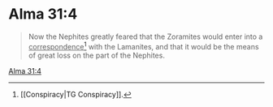 # Alma 31:4

> Now the Nephites greatly feared that the Zoramites would enter into a <u>correspondence</u>[^a] with the Lamanites, and that it would be the means of great loss on the part of the Nephites.

[Alma 31:4](https://www.churchofjesuschrist.org/study/scriptures/bofm/alma/31?lang=eng&id=p4#p4)


[^a]: [[Conspiracy|TG Conspiracy]].  
